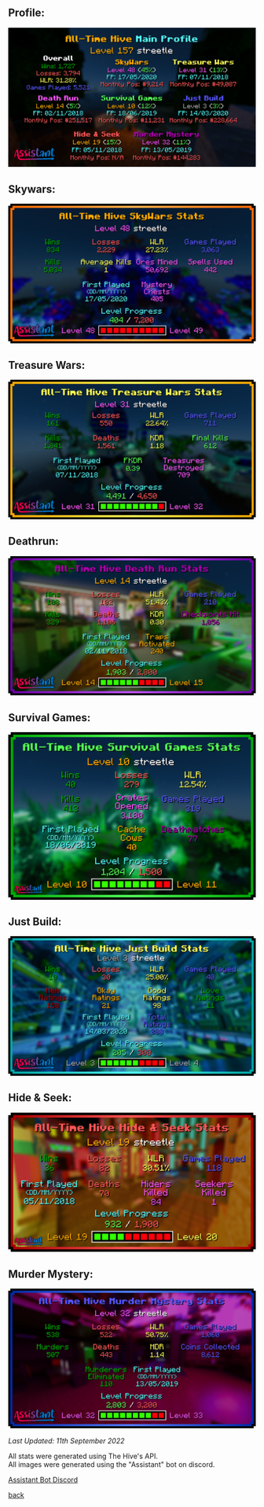 ## Profile:

<img src="/hive/profile.jpg" alt="profile">

## Skywars:

<img src="/hive/sky.jpg" alt="sky">

## Treasure Wars:

<img src="/hive/treasure.jpg" alt="treasure">

## Deathrun:

<img src="/hive/death.jpg" alt="death">

## Survival Games:

<img src="/hive/survival.jpg" alt="survival">

## Just Build:

<img src="/hive/just.jpg" alt="just">

## Hide & Seek:

<img src="/hive/hide.jpg" alt="hide">

## Murder Mystery:

<img src="/hive/murder.jpg" alt="murder">

<i>Last Updated: 11th September 2022</i>

All stats were generated using The Hive's API.<br>
All images were generated using the "Assistant" bot on discord.

[Assistant Bot Discord](https://assistant.ga/discord)

[back](./)
